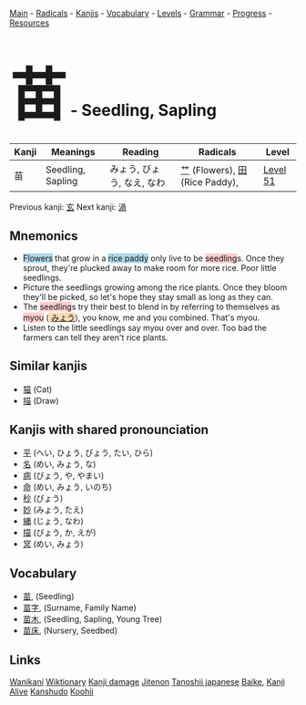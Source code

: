 <style> bigfont {font-size: 100px}</style>
[Main](../README.md) -
[Radicals](../radicals.md) -
[Kanjis](../kanjis.md) -
[Vocabulary](../vocabulary.md) -
[Levels](../levels.md) -
[Grammar](../grammar.md) - 
[Progress](../progress.md) -
[Resources](../resources.md)
# <bigfont> 苗</bigfont> - Seedling, Sapling 

| Kanji | Meanings | Reading | Radicals | Level |
| --- | --- | --- | --- | --- |
| 苗 | Seedling, Sapling | みょう, びょう, なえ, なわ | [艹](../radicals/艹.md) (Flowers), [田](../radicals/田.md) (Rice Paddy),  | [Level 51](../levels/wk_level51.md) |

Previous kanji: [玄](玄.md) Next kanji: [渦](渦.md) 

## Mnemonics
 * <span style="background-color:#ADD8E6"> Flowers</span> that grow in a <span style="background-color:#ADD8E6"> rice paddy</span> only live to be <span style="background-color:#ffcccb"> seedling</span>s. Once they sprout, they're plucked away to make room for more rice. Poor little seedlings.
* Picture the seedlings growing among the rice plants. Once they bloom they'll be picked, so let's hope they stay small as long as they can.
* The <span style="background-color:#ffcccb"> seedling</span>s try their best to blend in by referring to themselves as <span style="background-color:#ffcccb"> myou</span> (<span style="background-color:#fed8b1"> [みょう](https://jisho.org/search/みょう)</span>), you know, me and you combined. That's myou.
* Listen to the little seedlings say myou over and over. Too bad the farmers can tell they aren't rice plants. 


## Similar kanjis
 * [猫](猫.md) (Cat)
* [描](描.md) (Draw)



## Kanjis with shared pronounciation
 * [平](平.md) (へい, ひょう, びょう, たい, ひら)
* [名](名.md) (めい, みょう, な)
* [病](病.md) (びょう, や, やまい)
* [命](命.md) (めい, みょう, いのち)
* [秒](秒.md) (びょう)
* [妙](妙.md) (みょう, たえ)
* [縄](縄.md) (じょう, なわ)
* [描](描.md) (びょう, か, えが)
* [冥](冥.md) (めい, みょう)



## Vocabulary
 * [苗](../vocabulary/苗.md), (Seedling)
* [苗字](../vocabulary/苗.md), (Surname, Family Name)
* [苗木](../vocabulary/苗.md), (Seedling, Sapling, Young Tree)
* [苗床](../vocabulary/苗.md), (Nursery, Seedbed)




## Links 


[Wanikani](https://www.wanikani.com/kanji/苗)
[Wiktionary](https://en.wiktionary.org/wiki/苗)
[Kanji damage](http://www.kanjidamage.com/kanji/search?utf8=✓&q=苗)
[Jitenon](https://jitenon.com/kanji/苗)
[Tanoshii japanese](https://www.tanoshiijapanese.com/dictionary/kanji.cfm?k=苗)
[Baike](https://baike.baidu.com/item/苗),
[Kanji Alive](https://app.kanjialive.com/苗)
[Kanshudo](https://www.kanshudo.com/searchmn?q=苗)
[Koohii](https://kanji.koohii.com/study/kanji/苗)
